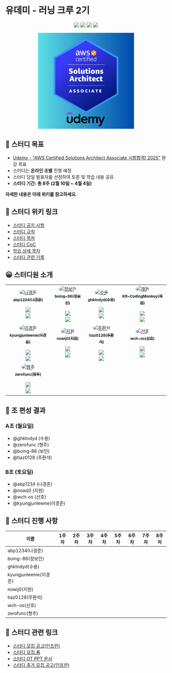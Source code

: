 # 유데미 - 러닝 크루 2기

<p align="center">
  <img src="https://img.shields.io/badge/AWS-FF9900?style=for-the-badge&logo=amazonwebservices&logoColor=white">
  <a href="https://github.com/Udemy-kor/aws-saa"><img src="https://img.shields.io/badge/GitHub-181717?style=for-the-badge&logo=github&logoColor=white"/></a>
  <img src="https://img.shields.io/badge/KakaoTalk-FFCD00?style=for-the-badge&logo=kakaotalk&logoColor=black"/>
  <img src="https://img.shields.io/badge/Discord-5865F2?style=for-the-badge&logo=discord&logoColor=white"/>
</p>

<p align="center">
  <img src="markdown/img/saa.png" width="300" height="300" />
</p>

## 🎯 스터디 목표

- [Udemy - "AWS Certified Solutions Architect Associate 시험합격! 2025"](https://www.udemy.com/share/105HsY3@-Eq7TFAKPwVm6-0KDC3GH-fAUz9t_GWqpwEyejvo7Ch_s3vfFxIiQb3XQJg1ErMXOA==/) 완강 목표
- 스터디는 **온라인 조별** 진행 예정
- 스터디 당일 발표자를 선정하여 토론 및 학습 내용 공유
- **스터디 기간:** **총 8주 (2월 10일 ~ 4월 4일)**

**자세한 내용은 아래 위키를 참고하세요.**

## 📖 스터디 위키 링크

- [스터디 공지 사항](https://github.com/Udemy-kor/aws-saa/wiki/00-%EC%8A%A4%ED%84%B0%EB%94%94-%EA%B3%B5%EC%A7%80-%EC%82%AC%ED%95%AD)
- [스터디 규칙](https://github.com/Udemy-kor/aws-saa/wiki/01-%EC%8A%A4%ED%84%B0%EB%94%94-%EA%B7%9C%EC%B9%99)
- [스터디 목차](https://github.com/Udemy-kor/aws-saa/wiki/02-%ED%95%99%EC%8A%B5-%EB%AA%A9%EC%B0%A8)
- [스터디 CoC](https://github.com/Udemy-kor/aws-saa/wiki/03-%EC%8A%A4%ED%84%B0%EB%94%94-CoC)
- [학습 상세 목차](https://github.com/Udemy-kor/aws-saa/wiki/04-%ED%95%99%EC%8A%B5-%EC%83%81%EC%84%B8-%EB%AA%A9%EC%B0%A8)
- [스터디 관련 기록](https://github.com/Udemy-kor/aws-saa/wiki/05-%EC%8A%A4%ED%84%B0%EB%94%94-%EA%B4%80%EB%A0%A8-%EA%B8%B0%EB%A1%9D)

## 😀 스터디원 소개

<div align="center">
  <table>
    <tr>
      <td align="center">
        <a href="https://github.com/abp1234">
          <img src="https://avatars.githubusercontent.com/u/156388823?v=4" width="100px;"  style="border-radius: 50%;" alt="나경준"/>
          <br />
          <sub><b>abp1234(나경준)</b></sub>
          <br />
        </a>
        <br />
        <a href="https://github.com/Udemy-kor/aws-saa/pulls?q=assignee%3Aabp1234">
          <img src="https://img.shields.io/badge/진행률-0%2F8-blue?style=flat-square"/>
        </a>
        <br />
        <a href="https://github.com/Udemy-kor/aws-saa/pulls?q=assignee%3Aabp1234">
          <img src="https://img.shields.io/badge/PR-보러가기-blueviolet?style=flat-square"/>
        </a>
      </td>
      <td align="center">
        <a href="https://github.com/boing-86">
          <img src="https://avatars.githubusercontent.com/u/54930076?v=4" width="100px;"  style="border-radius: 50%;" alt="정보인"/>
          <br />
          <sub><b>boing-86(정보인)</b></sub>
          <br />
        </a>
        <br />
        <a href="https://github.com/Udemy-kor/aws-saa/pulls?q=assignee%3Aboing-86">
          <img src="https://img.shields.io/badge/진행률-0%2F8-blue?style=flat-square"/>
        </a>
        <br />
        <a href="https://github.com/Udemy-kor/aws-saa/pulls?q=assignee%3Aboing-86">
          <img src="https://img.shields.io/badge/PR-보러가기-blueviolet?style=flat-square"/>
        </a>
      </td>
      <td align="center">
        <a href="https://github.com/ghktndyd">
          <img src="https://avatars.githubusercontent.com/u/120021021?v=4" width="100px;"  style="border-radius: 50%;" alt="수용"/>
          <br />
          <sub><b>ghktndyd(수용)</b></sub>
          <br />
        </a>
        <br />
        <a href="https://github.com/Udemy-kor/aws-saa/pulls?q=assignee%3Aghktndyd">
          <img src="https://img.shields.io/badge/진행률-0%2F8-blue?style=flat-square"/>
        </a>
        <br />
        <a href="https://github.com/Udemy-kor/aws-saa/pulls?q=assignee%3Aghktndyd">
          <img src="https://img.shields.io/badge/PR-보러가기-blueviolet?style=flat-square"/>
        </a>
      </td>
      <td align="center">
        <a href="https://github.com/KR-CodingMonkey">
          <img src="https://avatars.githubusercontent.com/u/76420201?v=4" width="100px;"  style="border-radius: 50%;" alt="재원"/>
          <br />
          <sub><b>KR-CodingMonkey(재원)</b></sub>
          <br />
        </a>
        <br />
        <a href="https://github.com/Udemy-kor/aws-saa/pulls?q=assignee%3AKR-CodingMonkey">
          <img src="https://img.shields.io/badge/진행률-0%2F8-blue?style=flat-square"/>
        </a>
        <br />
        <a href="https://github.com/Udemy-kor/aws-saa/pulls?q=assignee%3AKR-CodingMonkey">
          <img src="https://img.shields.io/badge/PR-보러가기-blueviolet?style=flat-square"/>
        </a>
      </td>
    </tr>
    <tr>
      <td align="center">
        <a href="https://github.com/kyungjunleeme">
          <img src="https://avatars.githubusercontent.com/u/45473846?v=4" width="100px;"  style="border-radius: 50%;" alt="이경준"/>
          <br />
          <sub><b>kyungjunleeme(이경준)</b></sub>
          <br />
        </a>
        <br />
        <a href="https://github.com/Udemy-kor/aws-saa/pulls?q=assignee%3Akyungjunleeme">
          <img src="https://img.shields.io/badge/진행률-0%2F8-blue?style=flat-square"/>
        </a>
        <br />
        <a href="https://github.com/Udemy-kor/aws-saa/pulls?q=assignee%3Akyungjunleeme">
          <img src="https://img.shields.io/badge/PR-보러가기-blueviolet?style=flat-square"/>
        </a>
      </td>
      <td align="center">
        <a href="https://github.com/nowij0">
          <img src="https://avatars.githubusercontent.com/u/118253722?v=4" width="100px;"  style="border-radius: 50%;" alt="지원"/>
          <br />
          <sub><b>nowij0(지원)</b></sub>
          <br />
        </a>
        <br />
        <a href="https://github.com/Udemy-kor/aws-saa/pulls?q=assignee%3Anowij0">
          <img src="https://img.shields.io/badge/진행률-0%2F8-blue?style=flat-square"/>
        </a>
        <br />
        <a href="https://github.com/Udemy-kor/aws-saa/pulls?q=assignee%3Anowij0">
          <img src="https://img.shields.io/badge/PR-보러가기-blueviolet?style=flat-square"/>
        </a>
      </td>
      <td align="center">
        <a href="https://github.com/tiaz0128">
          <img src="https://avatars.githubusercontent.com/u/44606727?v=4" width="100px;"  style="border-radius: 50%;" alt="주환석"/>
          <br />
          <sub><b>tiaz0128(주환석)</b></sub>
          <br />
        </a>
        <br />
        <a href="https://github.com/Udemy-kor/aws-saa/pulls?q=assignee%3Atiaz0128">
          <img src="https://img.shields.io/badge/진행률-0%2F8-blue?style=flat-square"/>
        </a>
        <br />
        <a href="https://github.com/Udemy-kor/aws-saa/pulls?q=assignee%3Atiaz0128">
          <img src="https://img.shields.io/badge/PR-보러가기-blueviolet?style=flat-square"/>
        </a>
      </td>
      <td align="center">
        <a href="https://github.com/wch-os">
          <img src="https://avatars.githubusercontent.com/u/99057845?v=4" width="100px;"  style="border-radius: 50%;" alt="선호"/>
          <br />
          <sub><b>wch-os(선호)</b></sub>
          <br />
        </a>
        <br />
        <a href="https://github.com/Udemy-kor/aws-saa/pulls?q=assignee%3Awch-os">
          <img src="https://img.shields.io/badge/진행률-0%2F8-blue?style=flat-square"/>
        </a>
        <br />
        <a href="https://github.com/Udemy-kor/aws-saa/pulls?q=assignee%3Awch-os">
          <img src="https://img.shields.io/badge/PR-보러가기-blueviolet?style=flat-square"/>
        </a>
      </td>
    </tr>
    <tr>
      <td align="center">
        <a href="https://github.com/zerofunc">
          <img src="https://avatars.githubusercontent.com/u/6914456?v=4" width="100px;"  style="border-radius: 50%;" alt="형주"/>
          <br />
          <sub><b>zerofunc(형주)</b></sub>
          <br />
        </a>
        <br />
        <a href="https://github.com/Udemy-kor/aws-saa/pulls?q=assignee%3Azerofunc">
          <img src="https://img.shields.io/badge/진행률-0%2F8-blue?style=flat-square"/>
        </a>
        <br />
        <a href="https://github.com/Udemy-kor/aws-saa/pulls?q=assignee%3Azerofunc">
          <img src="https://img.shields.io/badge/PR-보러가기-blueviolet?style=flat-square"/>
        </a>
      </td>
    </tr>
  </table>
</div>

## 👥 조 편성 결과

### A조 (월요일)
- @ghktndyd (수용)
- @zerofunc (형주)
- @boing-86 (보인)
- @tiaz0128 (주환석)

### B조 (토요일)
- @abp1234 (나경준)
- @nowij0 (지원)
- @wch-os (선호)
- @kyungjunleeme(이경준)

## 📅 스터디 진행 사항

| 이름 | 1주차 | 2주차 | 3주차 | 4주차 | 5주차 | 6주차 | 7주차 | 8주차 |
| --- | --- | --- | --- | --- | --- | --- | --- | --- |
| abp1234(나경준) |  |  |  |  |  |  |  |  |
| boing-86(정보인) |  |  |  |  |  |  |  |  |
| ghktndyd(수용) |  |  |  |  |  |  |  |  |
| kyungjunleeme(이경준) |  |  |  |  |  |  |  |  |
| nowij0(지원) |  |  |  |  |  |  |  |  |
| tiaz0128(주환석) |  |  |  |  |  |  |  |  |
| wch-os(선호) |  |  |  |  |  |  |  |  |
| zerofunc(형주) |  |  |  |  |  |  |  |  |

## 🔗 스터디 관련 링크

- [스터디 모집 공고(인프런)](https://www.inflearn.com/studies/1503667/aws-saa-%EA%B0%95%EC%9D%98-%EC%8A%A4%ED%84%B0%EB%94%94)
- [스터디 모집 폼](https://forms.gle/ZV7SaTR9BabdXkve6)
- [스터디 OT PPT 문서](https://gamma.app/docs/AWS-OT-j132g9hb3kvnixq)
- [스터디 추가 모집 공고(인프런)](https://www.inflearn.com/studies/1513119/aws-saa-%EC%8A%A4%ED%84%B0%EB%94%94)
